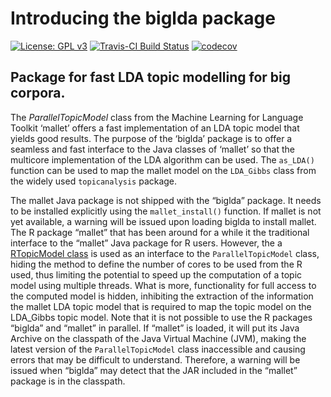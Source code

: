 Introducing the biglda package
================

<!-- README.md is generated from README.Rmd. Please edit that file -->

[![License: GPL
v3](https://img.shields.io/badge/License-GPLv3-blue.svg)](https://www.gnu.org/licenses/gpl-3.0)
[![Travis-CI Build
Status](https://api.travis-ci.org/PolMine/biglda.svg?branch=master)](https://travis-ci.org/PolMine/biglda)
[![codecov](https://codecov.io/gh/PolMine/biglda/branch/master/graph/badge.svg)](https://codecov.io/gh/PolMine/biglda/branch/master)

## Package for fast LDA topic modelling for big corpora.

The *ParallelTopicModel* class from the Machine Learning for Language
Toolkit ‘mallet’ offers a fast implementation of an LDA topic model that
yields good results. The purpose of the ‘biglda’ package is to offer a
seamless and fast interface to the Java classes of ‘mallet’ so that the
multicore implementation of the LDA algorithm can be used. The
`as_LDA()` function can be used to map the mallet model on the
`LDA_Gibbs` class from the widely used `topicanalysis` package.

The mallet Java package is not shipped with the “biglda” package. It
needs to be installed explicitly using the `mallet_install()` function.
If mallet is not yet available, a warning will be issued upon loading
biglda to install mallet. The R package “mallet” that has been around
for a while it the traditional interface to the “mallet” Java package
for R users. However, the a [RTopicModel
class](https://github.com/mimno/Mallet/blob/af1fcb1f3e6561afac28f4331e4e0d735b3d11b4/src/cc/mallet/topics/RTopicModel.java)
is used as an interface to the `ParallelTopicModel` class, hiding the
method to define the number of cores to be used from the R used, thus
limiting the potential to speed up the computation of a topic model
using multiple threads. What is more, functionality for full access to
the computed model is hidden, inhibiting the extraction of the
information the mallet LDA topic model that is required to map the topic
model on the LDA\_Gibbs topic model. Note that it is not possible to use
the R packages “biglda” and “mallet” in parallel. If “mallet” is loaded,
it will put its Java Archive on the classpath of the Java Virtual
Machine (JVM), making the latest version of the `ParallelTopicModel`
class inaccessible and causing errors that may be difficult to
understand. Therefore, a warning will be issued when “biglda” may detect
that the JAR included in the “mallet” package is in the classpath.
